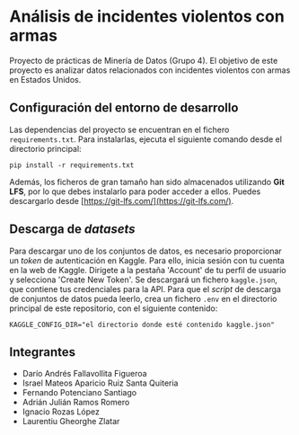 # Análisis de incidentes violentos con armas

Proyecto de prácticas de Minería de Datos (Grupo 4). El objetivo de este proyecto es analizar datos relacionados con incidentes violentos con armas en Estados Unidos.

## Configuración del entorno de desarrollo

Las dependencias del proyecto se encuentran en el fichero `requirements.txt`. Para instalarlas, ejecuta el siguiente comando desde el directorio principal:

```console
pip install -r requirements.txt
```

Además, los ficheros de gran tamaño han sido almacenados utilizando **Git LFS**, por lo que debes instalarlo para poder acceder a ellos. Puedes descargarlo desde [https://git-lfs.com/](https://git-lfs.com/).
## Descarga de _datasets_

Para descargar uno de los conjuntos de datos, es necesario proporcionar un _token_ de autenticación en Kaggle. Para ello, inicia sesión con tu cuenta en la web de Kaggle. Dirígete a la pestaña 'Account' de tu perfil de usuario y selecciona 'Create New Token'. Se descargará un fichero `kaggle.json`, que contiene tus credenciales para la API. Para que el _script_ de descarga de conjuntos de datos pueda leerlo, crea un fichero `.env` en el directorio principal de este repositorio, con el siguiente contenido:

```console
KAGGLE_CONFIG_DIR="el directorio donde esté contenido kaggle.json"
```

## Integrantes
- Darío Andrés Fallavollita Figueroa
- Israel Mateos Aparicio Ruiz Santa Quiteria
- Fernando Potenciano Santiago
- Adrián Julián Ramos Romero
- Ignacio Rozas López
- Laurentiu Gheorghe Zlatar
